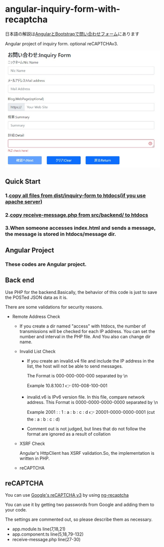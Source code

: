 # angular-inquiry-form-with-recaptcha

日本語の解説は[AngularとBootstrapで問い合わせフォーム](https://nanbu.marune205.net/2022/05/angular-bootstrap-inquiry-form-recaptcha.html?m=1)にあります

Angular project of inquiry form.  optional reCAPTCHAv3.

![app sample image](https://github.com/sugakenn/angular-inquiry-form-with-recaptcha/blob/main/docs/2022y05m27d_161841484.jpg)

## Quick Start
### 1.[copy all files from dist/inquiry-form to htdocs(if you use apache server)](dist/inquiry-form)
### 2.[copy receive-message.php from src/backend/ to htdocs](src/backend/)
### 3.When someone accesses index.html and sends a message, the message is stored in htdocs/message dir.

## Angular Project
### These codes are Angular project.

## Back end
Use PHP for the backend.Basically, the behavior of this code is just to save the POSTed JSON data as it is.

There are some validations for security reasons.

- Remote Address Check
  - If you create a dir named "access" with htdocs, the number of transmissions will be checked for each IP address.
 You can set the number and interval in the PHP file. And You also can change dir name.
  - Invalid List Check
    - If you create an invalid.v4 file and include the IP address in the list, the host will not be able to send messages.

      The Format is 000-000-000-000 separated by \n
      
      Example 10.8.100.1 :point_right: 010-008-100-001
      
    - invalid.v6 is IPv6 version file. In this file, compare network address. This Format is 0000-0000-0000-0000 separated by \n

      Example 2001 : : 1 : a : b : c : d :point_right: 20001-0000-0000-0001 (cut the : a : b : c : d)
    
    - Comment out is not judged, but lines that do not follow the format are ignored as a result of collation
      
  - XSRF Check
  
     Angular's HttpClient has XSRF validation.So, the implementation is written in PHP.
  - reCAPTCHA 
   

## reCAPTCHA

You can use [Google's reCAPTCHA v3](https://www.google.com/recaptcha/about/) by using [ng-recaptcha](https://github.com/DethAriel/ng-recaptcha) 

You can use it by getting two passwords from Google and adding them to your code.

The settings are commented out, so please describe them as necessary.
- app.module.ts line(7,18,21)
- app.component.ts line(5,18,79-132)
- receive-message.php line(27-30)
